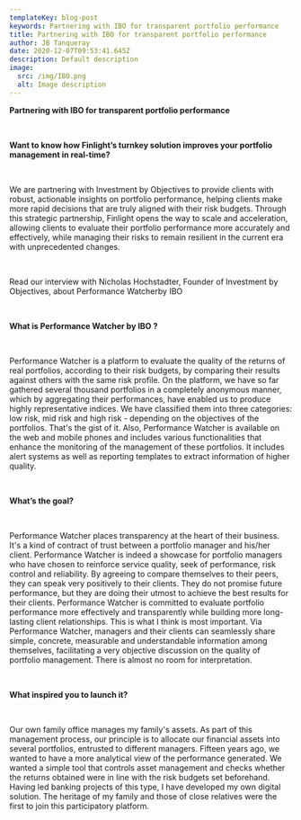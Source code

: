 ```yaml
---
templateKey: blog-post
keywords: Partnering with IBO for transparent portfolio performance
title: Partnering with IBO for transparent portfolio performance
author: JB Tanqueray
date: 2020-12-07T09:53:41.645Z
description: Default description
image:
  src: /img/IBO.png
  alt: Image description
---
```

<b>Partnering with IBO for transparent portfolio performance</b>
<p>&nbsp;</p>
<b>Want to know how Finlight’s turnkey solution improves your portfolio management in real-time?</b>
<p>&nbsp;</p>
We are partnering with Investment by Objectives to provide clients with robust, actionable insights on portfolio performance, helping clients make more rapid decisions that are truly aligned with their risk budgets. Through this strategic partnership, Finlight opens the way to scale and acceleration, allowing clients to evaluate their portfolio performance more accurately and effectively, while managing their risks to remain resilient in the current era with unprecedented changes.
<p>&nbsp;</p>
Read our interview with Nicholas Hochstadter, Founder of Investment by Objectives, about Performance Watcherby IBO
<p>&nbsp;</p>
<b>What is Performance Watcher by IBO ?</b>
<p>&nbsp;</p>
Performance Watcher is a platform to evaluate the quality of the returns of real portfolios, according to their risk budgets, by comparing their results against others with the same risk profile. On the platform, we have so far gathered several thousand portfolios in a completely anonymous manner, which by aggregating their performances, have enabled us to produce highly representative indices. We have classified them into three categories: low risk, mid risk and high risk - depending on the objectives of the portfolios. That's the gist of it. Also, Performance Watcher is available on the web and mobile phones and includes various functionalities that enhance the monitoring of the management of these portfolios. It includes alert systems as well as reporting templates to extract information of higher quality.
<p>&nbsp;</p>
<b>What’s the goal?</b>
<p>&nbsp;</p>
Performance Watcher places transparency at the heart of their business. It's a kind of contract of trust between a portfolio manager and his/her client. Performance Watcher is indeed a showcase for portfolio managers who have chosen to reinforce service quality, seek of performance, risk control and reliability. By agreeing to compare themselves to their peers, they can speak very positively to their clients. They do not promise future performance, but they are doing their utmost to achieve the best results for their clients. Performance Watcher is committed to evaluate portfolio performance more effectively and transparently while building more long-lasting client relationships. This is what I think is most important. Via Performance Watcher, managers and their clients can seamlessly share simple, concrete, measurable and understandable information among themselves, facilitating a very objective discussion on the quality of portfolio management. There is almost no room for interpretation.
<p>&nbsp;</p>
<b>What inspired you to launch it?</b>
<p>&nbsp;</p>
Our own family office manages my family's assets. As part of this management process, our principle is to allocate our financial assets into several portfolios, entrusted to different managers. Fifteen years ago, we wanted to have a more analytical view of the performance generated. We wanted a simple tool that controls asset management and checks whether the returns obtained were in line with the risk budgets set beforehand. Having led banking projects of this type, I have developed my own digital solution. The heritage of my family and those of close relatives were the first to join this participatory platform.